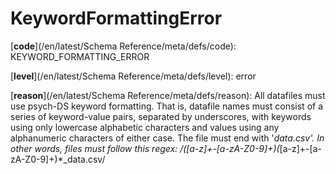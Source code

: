 # KeywordFormattingError

[**code**](/en/latest/Schema Reference/meta/defs/code): KEYWORD_FORMATTING_ERROR

[**level**](/en/latest/Schema Reference/meta/defs/level): error

[**reason**](/en/latest/Schema Reference/meta/defs/reason): All datafiles must use psych-DS keyword formatting. That is, datafile names must consist of a series of keyword-value pairs, separated by underscores, with keywords using only lowercase alphabetic characters and values using any alphanumeric characters of either case. The file must end with '_data.csv'. In other words, files must follow this regex: /([a-z]+-[a-zA-Z0-9]+)(_[a-z]+-[a-zA-Z0-9]+)*_data\.csv/